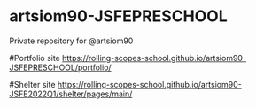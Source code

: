 # artsiom90-JSFEPRESCHOOL
Private repository for @artsiom90

#Portfolio site
https://rolling-scopes-school.github.io/artsiom90-JSFEPRESCHOOL/portfolio/

#Shelter site
https://rolling-scopes-school.github.io/artsiom90-JSFE2022Q1/shelter/pages/main/
